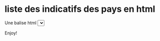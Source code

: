 # liste des indicatifs des pays en html

Une balise html <select> qui contienne la liste des indicatifs téléphoniques des pays du monde. j'espere que'elle vous sera utile. 

Enjoy!
